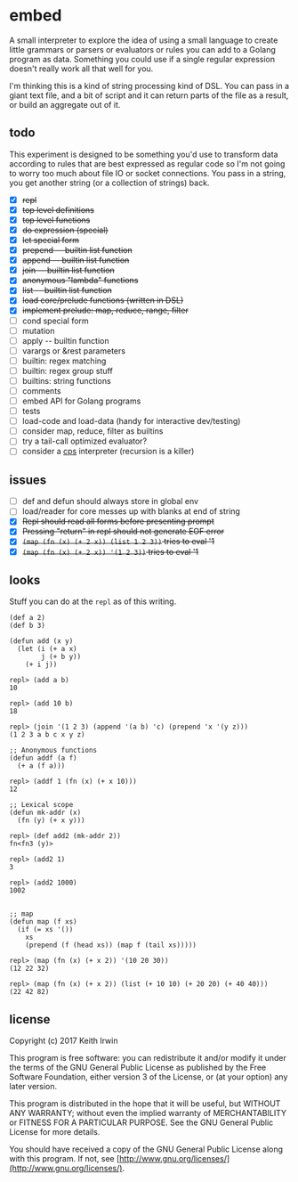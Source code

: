 # embed

A small interpreter to explore the idea of using a small language to create little grammars or parsers or evaluators or rules you can add to a Golang program as data. Something you could use if a single regular expression doesn't really work all that well for you.

I'm thinking this is a kind of string processing kind of DSL. You can pass in a giant text file, and a bit of script and it can return parts of the file as a result, or build an aggregate out of it.

## todo

This experiment is designed to be something you'd use to transform data according to rules that are best expressed as regular code so I'm not going to worry too much about file IO or socket connections. You pass in a string, you get another string (or a collection of strings) back.

* [x] ~~repl~~
* [x] ~~top level definitions~~
* [x] ~~top level functions~~
* [x] ~~do expression (special)~~
* [x] ~~let special form~~
* [x] ~~prepend -- builtin list function~~
* [x] ~~append -- builtin list function~~
* [x] ~~join -- builtin list function~~
* [x] ~~anonymous "lambda" functions~~
* [x] ~~list -- builtin list function~~
* [x] ~~load core/prelude functions (written in DSL)~~
* [x] ~~implement prelude: map, reduce, range, filter~~
* [ ] cond special form
* [ ] mutation
* [ ] apply -- builtin function
* [ ] varargs or &rest parameters
* [ ] builtin: regex matching
* [ ] builtin: regex group stuff
* [ ] builtins: string functions
* [ ] comments
* [ ] embed API for Golang programs
* [ ] tests
* [ ] load-code and load-data (handy for interactive dev/testing)
* [ ] consider map, reduce, filter as builtins
* [ ] try a tail-call optimized evaluator?
* [ ] consider a [cps](https://stackoverflow.com/a/5986168) interpreter (recursion is a killer)

## issues

* [ ] def and defun should always store in global env
* [ ] load/reader for core messes up with blanks at end of string
* [x] ~~Repl should read all forms before presenting prompt~~
* [x] ~~Pressing "return" in repl should not generate EOF error~~
* [x] ~~`(map (fn (x) (+ 2 x)) (list 1 2 3))` tries to eval '1~~
* [x] ~~`(map (fn (x) (+ 2 x)) '(1 2 3))` tries to eval '1~~

## looks

Stuff you can do at the `repl` as of this writing.

``` emacs-lisp
(def a 2)
(def b 3)

(defun add (x y)
  (let (i (+ a x)
        j (+ b y))
    (+ i j))

repl> (add a b)
10

repl> (add 10 b)
18

repl> (join '(1 2 3) (append '(a b) 'c) (prepend 'x '(y z)))
(1 2 3 a b c x y z)

;; Anonymous functions
(defun addf (a f)
  (+ a (f a)))

repl> (addf 1 (fn (x) (+ x 10)))
12

;; Lexical scope
(defun mk-addr (x)
  (fn (y) (+ x y)))

repl> (def add2 (mk-addr 2))
fn<fn3 (y)>

repl> (add2 1)
3

repl> (add2 1000)
1002


;; map
(defun map (f xs)
  (if (= xs '())
    xs
    (prepend (f (head xs)) (map f (tail xs)))))

repl> (map (fn (x) (+ x 2)) '(10 20 30))
(12 22 32)

repl> (map (fn (x) (+ x 2)) (list (+ 10 10) (+ 20 20) (+ 40 40)))
(22 42 82)

```

## license

Copyright (c) 2017 Keith Irwin

This program is free software: you can redistribute it and/or modify
it under the terms of the GNU General Public License as published
by the Free Software Foundation, either version 3 of the License,
or (at your option) any later version.

This program is distributed in the hope that it will be useful,
but WITHOUT ANY WARRANTY; without even the implied warranty of
MERCHANTABILITY or FITNESS FOR A PARTICULAR PURPOSE.  See the
GNU General Public License for more details.

You should have received a copy of the GNU General Public License
along with this program.  If not, see
[http://www.gnu.org/licenses/](http://www.gnu.org/licenses/).
